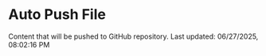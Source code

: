 # Auto Push File

Content that will be pushed to GitHub repository.
Last updated: 06/27/2025, 08:02:16 PM
